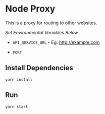 # Node Proxy
This is a proxy for routing to other websites.

*Set Environmental Variables Below*
* `API_SERVICE_URL` - Eg. http://example.com

* `PORT` 

## Install Dependencies
`
yarn install
`
## Run 
`
yarn start
`
